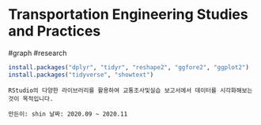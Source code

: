 # Transportation Engineering Studies and Practices
#graph #research

```r
install.packages("dplyr", "tidyr", "reshape2", "ggfore2", "ggplot2")
install.packages("tidyverse", "showtext")
```

`RStudio의 다양한 라이브러리를 활용하여 교통조사및실습 보고서에서 데이터를 시각화해보는 것이 목적입니다.`

`만든이: shin
날짜: 2020.09 ~ 2020.11
`
